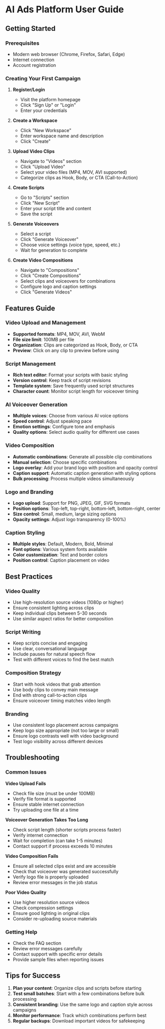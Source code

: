 # AI Ads Platform User Guide

## Getting Started

### Prerequisites
- Modern web browser (Chrome, Firefox, Safari, Edge)
- Internet connection
- Account registration

### Creating Your First Campaign

1. **Register/Login**
   - Visit the platform homepage
   - Click "Sign Up" or "Login"
   - Enter your credentials

2. **Create a Workspace**
   - Click "New Workspace"
   - Enter workspace name and description
   - Click "Create"

3. **Upload Video Clips**
   - Navigate to "Videos" section
   - Click "Upload Video"
   - Select your video files (MP4, MOV, AVI supported)
   - Categorize clips as Hook, Body, or CTA (Call-to-Action)

4. **Create Scripts**
   - Go to "Scripts" section
   - Click "New Script"
   - Enter your script title and content
   - Save the script

5. **Generate Voiceovers**
   - Select a script
   - Click "Generate Voiceover"
   - Choose voice settings (voice type, speed, etc.)
   - Wait for generation to complete

6. **Create Video Compositions**
   - Navigate to "Compositions"
   - Click "Create Compositions"
   - Select clips and voiceovers for combinations
   - Configure logo and caption settings
   - Click "Generate Videos"

## Features Guide

### Video Upload and Management
- **Supported formats**: MP4, MOV, AVI, WebM
- **File size limit**: 100MB per file
- **Organization**: Clips are categorized as Hook, Body, or CTA
- **Preview**: Click on any clip to preview before using

### Script Management
- **Rich text editor**: Format your scripts with basic styling
- **Version control**: Keep track of script revisions
- **Template system**: Save frequently used script structures
- **Character count**: Monitor script length for voiceover timing

### AI Voiceover Generation
- **Multiple voices**: Choose from various AI voice options
- **Speed control**: Adjust speaking pace
- **Emotion settings**: Configure tone and emphasis
- **Quality options**: Select audio quality for different use cases

### Video Composition
- **Automatic combinations**: Generate all possible clip combinations
- **Manual selection**: Choose specific combinations
- **Logo overlay**: Add your brand logo with position and opacity control
- **Caption support**: Automatic caption generation with styling options
- **Bulk processing**: Process multiple videos simultaneously

### Logo and Branding
- **Logo upload**: Support for PNG, JPEG, GIF, SVG formats
- **Position options**: Top-left, top-right, bottom-left, bottom-right, center
- **Size control**: Small, medium, large sizing options
- **Opacity settings**: Adjust logo transparency (0-100%)

### Caption Styling
- **Multiple styles**: Default, Modern, Bold, Minimal
- **Font options**: Various system fonts available
- **Color customization**: Text and border colors
- **Position control**: Caption placement on video

## Best Practices

### Video Quality
- Use high-resolution source videos (1080p or higher)
- Ensure consistent lighting across clips
- Keep individual clips between 5-30 seconds
- Use similar aspect ratios for better composition

### Script Writing
- Keep scripts concise and engaging
- Use clear, conversational language
- Include pauses for natural speech flow
- Test with different voices to find the best match

### Composition Strategy
- Start with hook videos that grab attention
- Use body clips to convey main message
- End with strong call-to-action clips
- Ensure voiceover timing matches video length

### Branding
- Use consistent logo placement across campaigns
- Keep logo size appropriate (not too large or small)
- Ensure logo contrasts well with video background
- Test logo visibility across different devices

## Troubleshooting

### Common Issues

**Video Upload Fails**
- Check file size (must be under 100MB)
- Verify file format is supported
- Ensure stable internet connection
- Try uploading one file at a time

**Voiceover Generation Takes Too Long**
- Check script length (shorter scripts process faster)
- Verify internet connection
- Wait for completion (can take 1-5 minutes)
- Contact support if process exceeds 10 minutes

**Video Composition Fails**
- Ensure all selected clips exist and are accessible
- Check that voiceover was generated successfully
- Verify logo file is properly uploaded
- Review error messages in the job status

**Poor Video Quality**
- Use higher resolution source videos
- Check compression settings
- Ensure good lighting in original clips
- Consider re-uploading source materials

### Getting Help
- Check the FAQ section
- Review error messages carefully
- Contact support with specific error details
- Provide sample files when reporting issues

## Tips for Success

1. **Plan your content**: Organize clips and scripts before starting
2. **Test small batches**: Start with a few combinations before bulk processing
3. **Consistent branding**: Use the same logo and caption style across campaigns
4. **Monitor performance**: Track which combinations perform best
5. **Regular backups**: Download important videos for safekeeping
